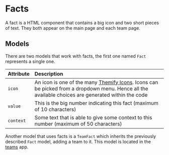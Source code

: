 # Facts
A fact is a HTML component that contains a big icon and two short pieces of text. They both appear on the main page and 
each team page. 

## Models
There are two models that work with facts, the first one named `Fact` represents a single one.

| Attribute | Description                                                                                                                                                                           |
|:----------|:--------------------------------------------------------------------------------------------------------------------------------------------------------------------------------------|
| `icon`    | An icon is one of the many [Themify Icons](https://themify.me/themify-icons). Icons can be picked from a dropdown menu. Hence all the available choices are generated within the code |
| `value`   | This is the big number indicating this fact (maximum of 10 characters)                                                                                                                |
| `context` | Some text that is able to give some context to this number (maximum of 50 characters)                                                                                                 |

Another model that uses facts is a `TeamFact` which inherits the previously described `Fact` model, adding a team to it.
This model is located in the [teams](teams.md) app.